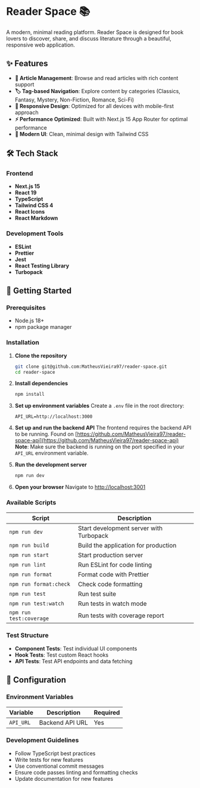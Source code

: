 # Reader Space 📚

A modern, minimal reading platform. Reader Space is designed for book lovers to discover, share, and discuss literature through a beautiful, responsive web application.

## ✨ Features

- **📖 Article Management**: Browse and read articles with rich content support
- **🏷️ Tag-based Navigation**: Explore content by categories (Classics, Fantasy, Mystery, Non-Fiction, Romance, Sci-Fi)
- **📱 Responsive Design**: Optimized for all devices with mobile-first approach
- **⚡ Performance Optimized**: Built with Next.js 15 App Router for optimal performance
- **🎨 Modern UI**: Clean, minimal design with Tailwind CSS

## 🛠️ Tech Stack

### Frontend

- **Next.js 15**
- **React 19**
- **TypeScript**
- **Tailwind CSS 4**
- **React Icons**
- **React Markdown**

### Development Tools

- **ESLint**
- **Prettier**
- **Jest**
- **React Testing Library**
- **Turbopack**

## 🚀 Getting Started

### Prerequisites

- Node.js 18+
- npm package manager

### Installation

1. **Clone the repository**

   ```bash
   git clone git@github.com:MatheusVieira97/reader-space.git
   cd reader-space
   ```

2. **Install dependencies**

   ```bash
   npm install
   ```

3. **Set up environment variables**
   Create a `.env` file in the root directory:

   ```env
   API_URL=http://localhost:3000
   ```

4. **Set up and run the backend API**
   The frontend requires the backend API to be running. Found on [https://github.com/MatheusVieira97/reader-space-api](https://github.com/MatheusVieira97/reader-space-api)
   **Note**: Make sure the backend is running on the port specified in your `API_URL` environment variable.

5. **Run the development server**

   ```bash
   npm run dev
   ```

6. **Open your browser**
   Navigate to [http://localhost:3001](http://localhost:3001)

### Available Scripts

| Script                  | Description                             |
| ----------------------- | --------------------------------------- |
| `npm run dev`           | Start development server with Turbopack |
| `npm run build`         | Build the application for production    |
| `npm run start`         | Start production server                 |
| `npm run lint`          | Run ESLint for code linting             |
| `npm run format`        | Format code with Prettier               |
| `npm run format:check`  | Check code formatting                   |
| `npm run test`          | Run test suite                          |
| `npm run test:watch`    | Run tests in watch mode                 |
| `npm run test:coverage` | Run tests with coverage report          |

### Test Structure

- **Component Tests**: Test individual UI components
- **Hook Tests**: Test custom React hooks
- **API Tests**: Test API endpoints and data fetching

## 🔧 Configuration

### Environment Variables

| Variable  | Description     | Required |
| --------- | --------------- | -------- |
| `API_URL` | Backend API URL | Yes      |

### Development Guidelines

- Follow TypeScript best practices
- Write tests for new features
- Use conventional commit messages
- Ensure code passes linting and formatting checks
- Update documentation for new features
